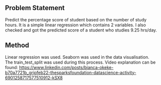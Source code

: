 ## Problem Statement

Predict the percentage score of student based on the number of study hours. It is a simple linear regression which contains 2 variables. I also checked and got the predicted score of a student who studies 9.25 hrs/day.

## Method
Linear regression was used. Seaborn was used in the data visualisation. The train_test_split was used during this process. Video explanation can be found: https://www.linkedin.com/posts/bianca-okeke-b70a7721b_gripfeb22-thesparksfoundation-datascience-activity-6901258717577510912-kSX8
